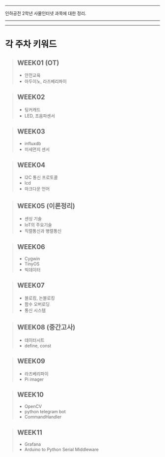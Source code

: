 * * *

인하공전 2학년 사물인터넷 과목에 대한 정리.   

-------------------------------------------------------------------


* * *

# 각 주차 키워드


>## WEEK01 (OT)
 >* 안전교육   
 >* 아두이노, 라즈베리파이
 
 >## WEEK02
  >* 팅커캐드   
  >* LED, 초음파센서

 >## WEEK03
  >* influxdb   
  >* 미세먼지 센서

 >## WEEK04
  >* I2C 통신 프로토콜   
  >* lcd
  >* 마크다운 언어

 >## WEEK05 (이론정리)
  >* 센싱 기술
  >* IoT의 주요기술
  >* 직렬통신과 병렬통신

 >## WEEK06
  >* Cygwin
  >* TinyOS
  >* 빅데이터

 >## WEEK07
  >* 블로킹, 논블로킹
  >* 함수 오버로딩
  >* 통신 시스템

 >## WEEK08 (중간고사)
  >* 데이터시트
  >* define, const

 >## WEEK09
  >* 라즈베리파이
  >* Pi imager

>## WEEK10
  >* OpenCV
  >* python telegram bot
  >* CommandHandler

>## WEEK11
  >* Grafana
  >* Arduino to Python Serial Middleware
